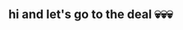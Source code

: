 ## hi and let's go to the deal 💀💀💀

<!--

I'm a junior frontend and blockchain developer, have some works that uses JS, Solidity, TS and their libraries (in most of cases it's ethers), got some expirience with React after last project, everyone <3

